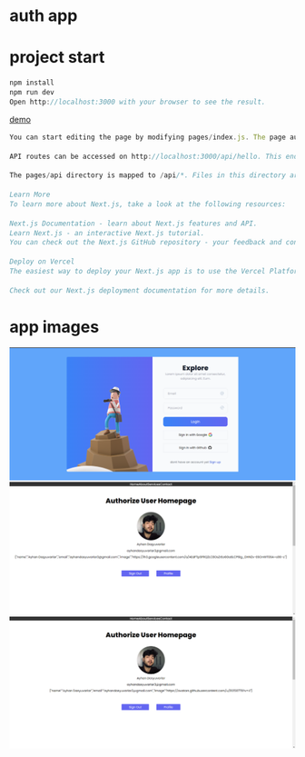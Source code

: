 # auth app

# project start

```jsx
npm install
npm run dev
Open http://localhost:3000 with your browser to see the result.
```

[demo](https://nextjs-authprocess-authapp.vercel.app/login)

```jsx
You can start editing the page by modifying pages/index.js. The page auto-updates as you edit the file.

API routes can be accessed on http://localhost:3000/api/hello. This endpoint can be edited in pages/api/hello.js.

The pages/api directory is mapped to /api/*. Files in this directory are treated as API routes instead of React pages.

Learn More
To learn more about Next.js, take a look at the following resources:

Next.js Documentation - learn about Next.js features and API.
Learn Next.js - an interactive Next.js tutorial.
You can check out the Next.js GitHub repository - your feedback and contributions are welcome!

Deploy on Vercel
The easiest way to deploy your Next.js app is to use the Vercel Platform from the creators of Next.js.

Check out our Next.js deployment documentation for more details.
```

# app images

![img](./photoone.png)
![img](./phototwo.png)
![img](./Screenshot%202023-02-02%20131057.png)
